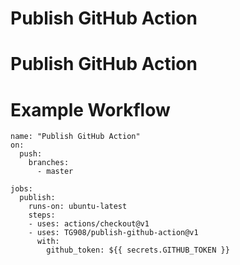 # Publish GitHub Action

# Publish GitHub Action

# Example Workflow

```
name: "Publish GitHub Action"
on:
  push:
    branches:    
      - master

jobs:
  publish:
    runs-on: ubuntu-latest
    steps:
    - uses: actions/checkout@v1
    - uses: TG908/publish-github-action@v1
      with:
        github_token: ${{ secrets.GITHUB_TOKEN }}
```
